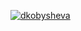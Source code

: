 [![dkobysheva](https://circleci.com/gh/dkobysheva/project.svg?style=svg)](https://5-279125900-gh.circle-artifacts.com/0/test-reports)
